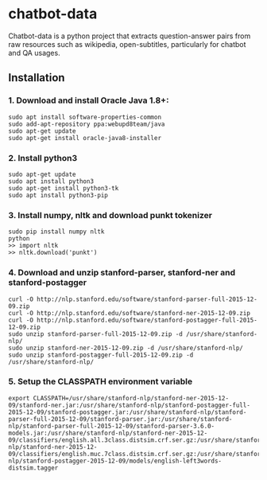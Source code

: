 # chatbot-data
Chatbot-data is a python project that extracts question-answer pairs from raw resources such as wikipedia, open-subtitles, particularly for chatbot and QA usages.

## Installation

### 1. Download and install Oracle Java 1.8+:

    sudo apt install software-properties-common
    sudo add-apt-repository ppa:webupd8team/java 
    sudo apt-get update
    sudo apt-get install oracle-java8-installer

### 2. Install python3

    sudo apt-get update
    sudo apt install python3
    sudo apt-get install python3-tk
    sudo apt install python3-pip

### 3. Install numpy, nltk and download punkt tokenizer

    sudo pip install numpy nltk   
    python
    >> import nltk
    >> nltk.download('punkt')

### 4. Download and unzip stanford-parser, stanford-ner and stanford-postagger

    curl -O http://nlp.stanford.edu/software/stanford-parser-full-2015-12-09.zip
    curl -O http://nlp.stanford.edu/software/stanford-ner-2015-12-09.zip 
    curl -O http://nlp.stanford.edu/software/stanford-postagger-full-2015-12-09.zip
    sudo unzip stanford-parser-full-2015-12-09.zip -d /usr/share/stanford-nlp/
    sudo unzip stanford-ner-2015-12-09.zip -d /usr/share/stanford-nlp/
    sudo unzip stanford-postagger-full-2015-12-09.zip -d /usr/share/stanford-nlp/
  
### 5. Setup the CLASSPATH environment variable
  
    export CLASSPATH=/usr/share/stanford-nlp/stanford-ner-2015-12-09/stanford-ner.jar:/usr/share/stanford-nlp/stanford-postagger-full-2015-12-09/stanford-postagger.jar:/usr/share/stanford-nlp/stanford-parser-full-2015-12-09/stanford-parser.jar:/usr/share/stanford-nlp/stanford-parser-full-2015-12-09/stanford-parser-3.6.0-models.jar:/usr/share/stanford-nlp/stanford-ner-2015-12-09/classifiers/english.all.3class.distsim.crf.ser.gz:/usr/share/stanford-nlp/stanford-ner-2015-12-09/classifiers/english.muc.7class.distsim.crf.ser.gz:/usr/share/stanford-nlp/stanford-postagger-2015-12-09/models/english-left3words-distsim.tagger
